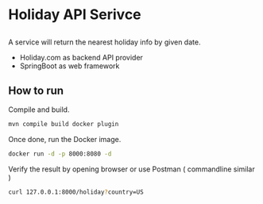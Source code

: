 # Holiday API Serivce
## 

A service will return the nearest holiday info by given date.

- Holiday.com as backend API provider
- SpringBoot as web framework


## How to run

Compile and build.

```sh
mvn compile build docker plugin
```

Once done, run the Docker image.

```sh
docker run -d -p 8000:8080 -d
```


Verify the result by opening browser or use Postman ( commandline similar )
```sh
curl 127.0.0.1:8000/holiday?country=US
```
